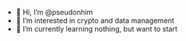 - 👋 Hi, I’m @pseudonhim
- 👀 I’m interested in crypto and data management
- 🌱 I’m currently learning nothing, but want to start


<!---
pseudonhim/pseudonhim is a ✨ special ✨ repository because its `README.md` (this file) appears on your GitHub profile.
You can click the Preview link to take a look at your changes.
--->
